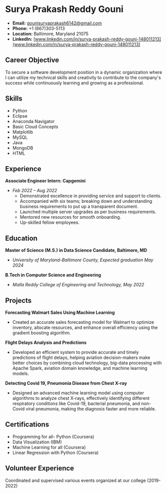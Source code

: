 # Surya Prakash Reddy Gouni

- **Email:** gounisuryaprakash6142@gmail.com
- **Phone:** +1 (667)303-5113
- **Location:** Baltimore, Maryland 21075
- **LinkedIn:** [www.linkedin.com/in/surya-prakash-reddy-gouni-148011213](www.linkedin.com/in/surya-prakash-reddy-gouni-148011213)

## Career Objective
To secure a software development position in a dynamic organization where I can utilize my technical skills and creativity to contribute to the company's success while continuously learning and growing as a professional.

## Skills
- Python
- Eclipse
- Anaconda Navigator
- Basic Cloud Concepts
- Matplotlib
- MySQL
- Java
- MongoDB
- HTML

## Experience
**Associate Engineer Intern: Capgemini**
- *Feb 2022 – Aug 2022*
  - Demonstrated excellence in providing service and support to clients.
  - Accompanied with six teams; breaking down and understanding business requirements to put up a transparent document.
  - Launched multiple server upgrades as per business requirements.
  - Mentored new resources for smooth onboarding.
  - Up-skilled fellow employees.

## Education
**Master of Science (M.S.) in Data Science Candidate, Baltimore, MD**
- *University of Maryland-Baltimore County, Expected graduation May 2024*

**B.Tech in Computer Science and Engineering**
- *Malla Reddy College of Engineering and Technology, May 2022*

## Projects
**Forecasting Walmart Sales Using Machine Learning**
- Created an accurate sales forecasting model for Walmart to optimize inventory, allocate resources, and enhance overall efficiency using the gradient boosting algorithm.

**Flight Delays Analysis and Predictions**
- Developed an efficient system to provide accurate and timely predictions of flight delays, helping aviation decision-makers make better choices by combining cloud technology, big-data processing with Apache Spark, aviation domain knowledge, and machine learning models.

**Detecting Covid 19, Pneumonia Disease from Chest X-ray**
- Designed an advanced machine learning model using computer algorithms to analyze chest X-rays, effectively identifying different respiratory conditions like Covid-19, bacterial pneumonia, and non-Covid viral pneumonia, making the diagnosis faster and more reliable.

## Certifications
- Programming for all- Python (Coursera)
- Data Visualization (IBM)
- Machine Learning for all (Coursera)
- Linear Regression with Python (Coursera)

## Volunteer Experience
Coordinated and supervised various events organized at our college (2019-2022)

